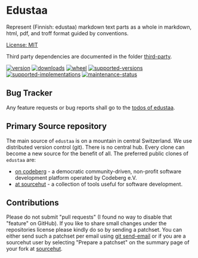 # Edustaa

Represent (Finnish: edustaa) markdown text parts as a whole in markdown, html, pdf, and troff format guided by conventions.

[License: MIT](https://git.sr.ht/~sthagen/edustaa/tree/default/item/LICENSE)

Third party dependencies are documented in the folder [third-party](docs/third-party/README.md).

[![version](https://img.shields.io/pypi/v/edustaa.svg?style=flat)](https://pypi.python.org/pypi/edustaa/)
[![downloads](https://static.pepy.tech/badge/edustaa/month)](https://pepy.tech/project/edustaa)
[![wheel](https://img.shields.io/pypi/wheel/edustaa.svg?style=flat)](https://pypi.python.org/pypi/edustaa/)
[![supported-versions](https://img.shields.io/pypi/pyversions/edustaa.svg?style=flat)](https://pypi.python.org/pypi/edustaa/)
[![supported-implementations](https://img.shields.io/pypi/implementation/edustaa.svg?style=flat)](https://pypi.python.org/pypi/edustaa/)
[![maintenance-status](https://img.shields.io/github/commit-activity/y/sthagen/edustaa.svg?style=flat)](https://git.sr.ht/~sthagen/edustaa/log)

## Bug Tracker

Any feature requests or bug reports shall go to the [todos of edustaa](https://todo.sr.ht/~sthagen/edustaa).

## Primary Source repository

The main source of `edustaa` is on a mountain in central Switzerland.
We use distributed version control (git).
There is no central hub.
Every clone can become a new source for the benefit of all.
The preferred public clones of `edustaa` are:

* [on codeberg](https://codeberg.org/sthagen/edustaa) - a democratic community-driven, non-profit software development platform operated by Codeberg e.V.
* [at sourcehut](https://git.sr.ht/~sthagen/edustaa) - a collection of tools useful for software development.

## Contributions

Please do not submit "pull requests" (I found no way to disable that "feature" on GitHub).
If you like to share small changes under the repositories license please kindly do so by sending a patchset.
You can either send such a patchset per email using [git send-email](https://git-send-email.io) or
if you are a sourcehut user by selecting "Prepare a patchset" on the summary page of your fork at [sourcehut](https://git.sr.ht/).
